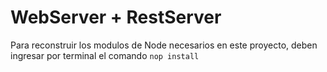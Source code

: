 # WebServer + RestServer


Para reconstruir los modulos de Node necesarios en este proyecto, deben ingresar por terminal el comando
``` nop install ```

